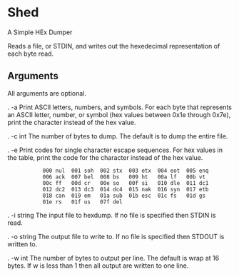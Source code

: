 # Shed

A Simple HEx Dumper

Reads a file, or STDIN, and writes out the hexedecimal representation of each byte read.

## Arguments

All arguments are optional.

 . -a          Print ASCII letters, numbers, and symbols. For each byte
               that represents an ASCII letter, number, or symbol (hex
               values between 0x1e through 0x7e), print the character
               instead of the hex value.

 . -c int      The number of bytes to dump. The default is to dump the entire file.

 . -e          Print codes for single character escape sequences. For hex
               values in the table, print the code for the character
               instead of the hex value.

               000 nul  001 soh  002 stx  003 etx  004 eot  005 enq
               006 ack  007 bel  008 bs   009 ht   00a lf   00b vt
               00c ff   00d cr   00e so   00f si   010 dle  011 dc1
               012 dc2  013 dc3  014 dc4  015 nak  016 syn  017 etb
               018 can  019 em   01a sub  01b esc  01c fs   01d gs
               01e rs   01f us   07f del

 . -i string   The input file to hexdump. If no file is specified then STDIN is read.

 . -o string   The output file to write to. If no file is specified then STDOUT is written to.

 . -w int      The number of bytes to output per line. The default is wrap at 16 bytes.
               If w is less than 1 then all output are written to one line.
